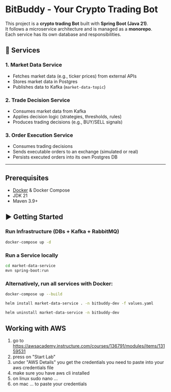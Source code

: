 # BitBuddy - Your Crypto Trading Bot

This project is a **crypto trading Bot** built with **Spring Boot (Java 21)**.  
It follows a microservice architecture and is managed as a **monorepo**.  
Each service has its own database and responsibilities.

## 🚀 Services

### 1. Market Data Service

- Fetches market data (e.g., ticker prices) from external APIs
- Stores market data in Postgres
- Publishes data to Kafka (`market-data-topic`)

### 2. Trade Decision Service

- Consumes market data from Kafka
- Applies decision logic (strategies, thresholds, rules)
- Produces trading decisions (e.g., BUY/SELL signals)

### 3. Order Execution Service

- Consumes trading decisions
- Sends executable orders to an exchange (simulated or real)
- Persists executed orders into its own Postgres DB

---

## Prerequisites

- [Docker](https://docs.docker.com/get-docker/) & Docker Compose
- JDK 21
- Maven 3.9+

## ▶️ Getting Started

### Run Infrastructure (DBs + Kafka + RabbitMQ)

```bash
docker-compose up -d
```

### Run a Service locally

```bash
cd market-data-service
mvn spring-boot:run
```

### Alternatively, run all services with Docker:

```bash
docker-compose up --build
```

```bash
helm install market-data-service . -n bitbuddy-dev -f values.yaml   
```

```bash
helm uninstall market-data-service -n bitbuddy-dev
```

## Working with AWS

1. go to https://awsacademy.instructure.com/courses/136791/modules/items/13159531
2. press on "Start Lab"
3. under "AWS Details" you get the credentials you need to paste into your aws credentials file
3. make sure you have aws cli installed
4. on linux sudo nano ...
5. on mac ... to paste your credentials
